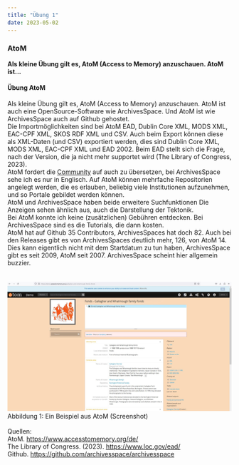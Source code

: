 ```yaml
---
title: "Übung 1"
date: 2023-05-02
---
```


### AtoM
**Als kleine Übung gilt es, AtoM (Access to Memory) anzuschauen. AtoM ist...**



#### **Übung AtoM**
Als kleine Übung gilt es, AtoM (Access to Memory) anzuschauen. AtoM ist auch eine OpenSource-Software wie ArchivesSpace. 
Und AtoM ist wie ArchivesSpace auch auf Github gehostet. <br>
Die Importmöglichkeiten sind bei AtoM EAD, Dublin Core XML, MODS XML, EAC-CPF XML, SKOS RDF XML und CSV. Auch beim Export können diese als XML-Daten (und CSV) exportiert werden, dies sind Dublin Core XML, MODS XML, EAC-CPF XML und EAD 2002. Beim EAD stellt sich die Frage, nach der Version, die ja nicht mehr supportet wird (The Library of Congress, 2023).<br>
AtoM fordert die <a href="https://wiki.accesstomemory.org/Resources/Translation">Community</a> auf auch zu übersetzen, bei ArchivesSpace sehe ich es nur in Englisch. 
Auf AtoM können mehrfache Repositorien angelegt werden, die es erlauben, beliebig viele Institutionen aufzunehmen, und so Portale gebildet werden können. <br>
AtoM und ArchivesSpace haben beide erweitere Suchfunktionen Die Anzeigen sehen ähnlich aus, auch die Darstellung der Tektonik. <br>
Bei AtoM konnte ich keine (zusätzlichen) Gebühren entdecken. Bei ArchivesSpace sind es die Tutorials, die dann kosten. <br>
AtoM hat auf Github 35 Contributors, ArchivesSpaces hat doch 82. Auch bei den Releases gibt es von ArchivesSpaces deutlich mehr, 126, von AtoM 14. Dies kann eigentlich nicht mit dem Startdatum zu tun haben, ArchivesSpace gibt es seit 2009, AtoM seit 2007. ArchivesSpace scheint hier allgemein buzzier.<br>
<br>
<br>
![](https://raw.githubusercontent.com/brandensarah/Lerntagebuch/master/_posts/bild_le5_1.jpg)
<br>
Abbildung 1: Ein Beispiel aus AtoM (Screenshot)
<br>
<br>
Quellen: <br>
AtoM. https://www.accesstomemory.org/de/
<br>
The Library of Congress. (2023). https://www.loc.gov/ead/
<br>
Github. https://github.com/archivesspace/archivesspace

